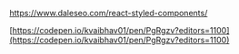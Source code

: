 https://www.daleseo.com/react-styled-components/

[https://codepen.io/kvaibhav01/pen/PgRgzv?editors=1100](https://codepen.io/kvaibhav01/pen/PgRgzv?editors=1100)